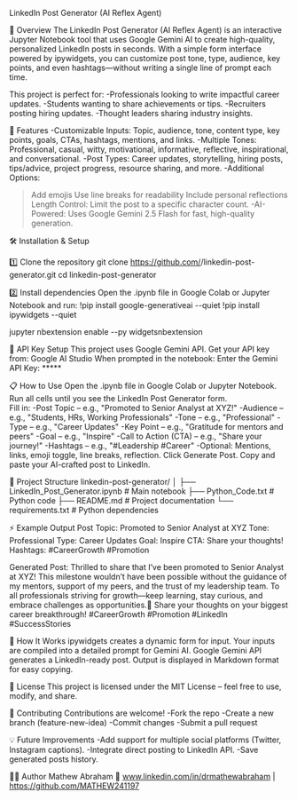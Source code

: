 LinkedIn Post Generator (AI Reflex Agent)


📌 Overview
The LinkedIn Post Generator (AI Reflex Agent) is an interactive Jupyter Notebook tool that uses Google Gemini AI to create high-quality, personalized LinkedIn posts in seconds.
With a simple form interface powered by ipywidgets, you can customize post tone, type, audience, key points, and even hashtags—without writing a single line of prompt each time.

This project is perfect for:
-Professionals looking to write impactful career updates.
-Students wanting to share achievements or tips.
-Recruiters posting hiring updates.
-Thought leaders sharing industry insights.


🚀 Features
-Customizable Inputs: Topic, audience, tone, content type, key points, goals, CTAs, hashtags, mentions, and links.
-Multiple Tones: Professional, casual, witty, motivational, informative, reflective, inspirational, and conversational.
-Post Types: Career updates, storytelling, hiring posts, tips/advice, project progress, resource sharing, and more.
-Additional Options:
>Add emojis
>Use line breaks for readability
>Include personal reflections
>Length Control: Limit the post to a specific character count.
-AI-Powered: Uses Google Gemini 2.5 Flash for fast, high-quality generation.


🛠️ Installation & Setup

1️⃣ Clone the repository
git clone https://github.com/<your-username>/linkedin-post-generator.git
cd linkedin-post-generator

2️⃣ Install dependencies
Open the .ipynb file in Google Colab or Jupyter Notebook and run:
!pip install google-generativeai --quiet
!pip install ipywidgets --quiet

jupyter nbextension enable --py widgetsnbextension


🔑 API Key Setup
This project uses Google Gemini API.
Get your API key from: Google AI Studio
When prompted in the notebook:
Enter the Gemini API Key: *****


📋 How to Use
Open the .ipynb file in Google Colab or Jupyter Notebook.
Run all cells until you see the LinkedIn Post Generator form.\
Fill in:
-Post Topic – e.g., "Promoted to Senior Analyst at XYZ!"
-Audience – e.g., "Students, HRs, Working Professionals"
-Tone – e.g., "Professional"
-Type – e.g., "Career Updates"
-Key Point – e.g., "Gratitude for mentors and peers"
-Goal – e.g., "Inspire"
-Call to Action (CTA) – e.g., "Share your journey!"
-Hashtags – e.g., "#Leadership #Career"
-Optional: Mentions, links, emoji toggle, line breaks, reflection.
Click Generate Post.
Copy and paste your AI-crafted post to LinkedIn.


📂 Project Structure
linkedin-post-generator/
│
├── LinkedIn_Post_Generator.ipynb   # Main notebook
├── Python_Code.txt                    # Python code 
├── README.md                       # Project documentation
└── requirements.txt                # Python dependencies 


⚡ Example Output
Post Topic: Promoted to Senior Analyst at XYZ
Tone: Professional
Type: Career Updates
Goal: Inspire
CTA: Share your thoughts!
Hashtags: #CareerGrowth #Promotion

Generated Post:
Thrilled to share that I’ve been promoted to Senior Analyst at XYZ!
This milestone wouldn’t have been possible without the guidance of my mentors, support of my peers, and the trust of my leadership team.
To all professionals striving for growth—keep learning, stay curious, and embrace challenges as opportunities.🚀
Share your thoughts on your biggest career breakthrough!
#CareerGrowth #Promotion #LinkedIn #SuccessStories


🧠 How It Works
ipywidgets creates a dynamic form for input.
Your inputs are compiled into a detailed prompt for Gemini AI.
Google Gemini API generates a LinkedIn-ready post.
Output is displayed in Markdown format for easy copying.


📜 License
This project is licensed under the MIT License – feel free to use, modify, and share.


🤝 Contributing
Contributions are welcome!
-Fork the repo
-Create a new branch (feature-new-idea)
-Commit changes
-Submit a pull request


💡 Future Improvements
-Add support for multiple social platforms (Twitter, Instagram captions).
-Integrate direct posting to LinkedIn API.
-Save generated posts history.


👨‍💻 Author
Mathew Abraham
🔗 www.linkedin.com/in/drmathewabraham | https://github.com/MATHEW241197

